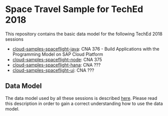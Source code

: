 # Space Travel Sample for TechEd 2018

This repository contains the basic data model for the following TechEd 2018 sessions
- [cloud-samples-spaceflight-java](https://github.wdf.sap.corp/te18/cloud-samples-spaceflight-java): CNA 376 - Build Applications with the Programming Model on SAP Cloud Platform
- [cloud-samples-spaceflight-node](https://github.wdf.sap.corp/te18/cloud-samples-spaceflight-node): CNA 375
- [cloud-samples-spaceflight-hana](https://github.wdf.sap.corp/te18/cloud-samples-spaceflight-hana): CNA ???
- [cloud-samples-spaceflight-ui](https://github.wdf.sap.corp/te18/cloud-samples-spaceflight-ui): CNA ???


## Data Model

The data model used by all these sessions is described [here](dataModel.md).   Please read this description in order to gain a correct understanding how to use the data model.

